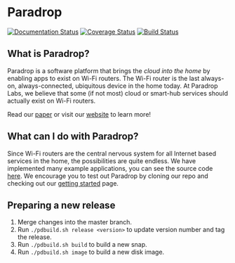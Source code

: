 # Paradrop

[![Documentation Status](https://readthedocs.org/projects/paradrop/badge/?version=latest)](https://readthedocs.org/projects/paradrop/?badge=latest)
[![Coverage Status](https://coveralls.io/repos/ParadropLabs/Paradrop/badge.svg?branch=master)](https://coveralls.io/r/ParadropLabs/Paradrop?branch=master)
[![Build Status](https://travis-ci.org/ParadropLabs/Paradrop.svg?branch=dev)](https://travis-ci.org/ParadropLabs/Paradrop)

## What is Paradrop?

Paradrop is a software platform that brings the *cloud into the home* by enabling apps to exist on Wi-Fi routers. The Wi-Fi router is the last always-on, always-connected, ubiquitous device in the home today. At Paradrop Labs, we believe that some (if not most) cloud or smart-hub services should actually exist on Wi-Fi routers.

Read our [paper](http://pages.cs.wisc.edu/~suman/courses/707/papers/paradrop-sec2016.pdf) or visit our [website](https://www.paradrop.org) to learn more!


## What can I do with Paradrop?

Since Wi-Fi routers are the central nervous system for all Internet based services in the home, the possibilities are quite endless. We have implemented many example applications, you can see the source code [here](https://github.com/ParadropLabs/Example-Apps). We encourage you to test out Paradrop by cloning our repo and checking out our [getting started](http://paradrop.readthedocs.org/en/latest/#getting-started) page.


## Preparing a new release

1. Merge changes into the master branch.
2. Run `./pdbuild.sh release <version>` to update version number and tag the release.
3. Run `./pdbuild.sh build` to build a new snap.
4. Run `./pdbuild.sh image` to build a new disk image.

